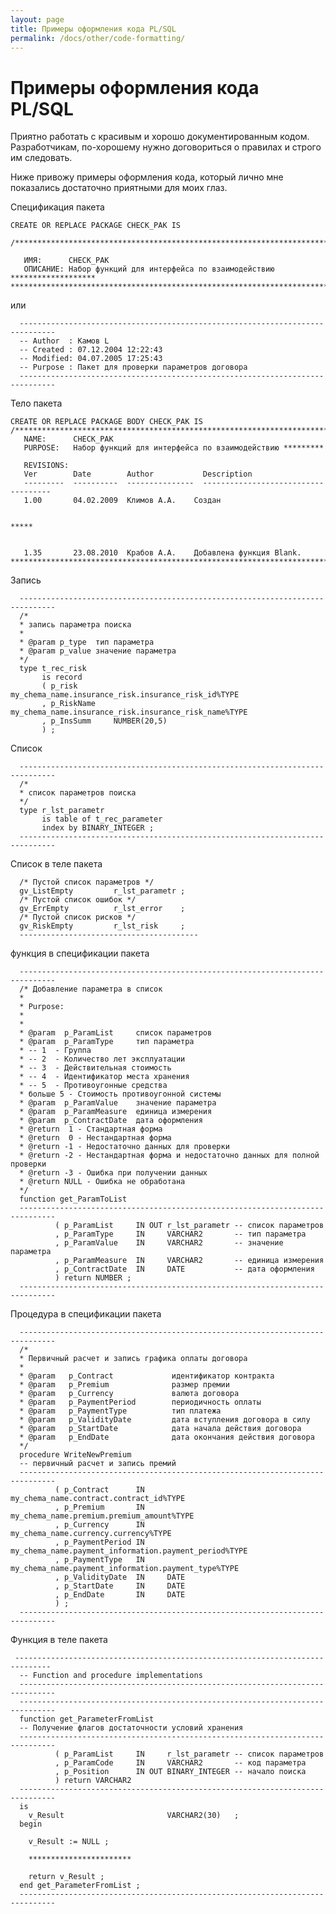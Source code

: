 ```yaml
---
layout: page
title: Примеры оформления кода PL/SQL
permalink: /docs/other/code-formatting/
---
```


# Примеры оформления кода PL/SQL


Приятно работать с красивым и хорошо документированным кодом. Разработчикам, по-хорошему нужно договориться о правилах и
строго им следовать.


Ниже привожу примеры оформления кода, который лично мне показались достаточно приятными для моих глаз.



Спецификация пакета

    CREATE OR REPLACE PACKAGE CHECK_PAK IS

    /******************************************************************************

       ИМЯ:      CHECK_PAK
       ОПИСАНИЕ: Набор функций для интерфейса по взаимодействию *******************
    ******************************************************************************/


или

      ------------------------------------------------------------------------------
      -- Author  : Камов L
      -- Created : 07.12.2004 12:22:43
      -- Modified: 04.07.2005 17:25:43
      -- Purpose : Пакет для проверки параметров договора
      ------------------------------------------------------------------------------



Тело пакета


    CREATE OR REPLACE PACKAGE BODY CHECK_PAK IS
    /******************************************************************************
       NAME:      CHECK_PAK
       PURPOSE:   Набор функций для интерфейса по взаимодействию *********

       REVISIONS:
       Ver        Date        Author           Description
       ---------  ----------  ---------------  ------------------------------------
       1.00       04.02.2009  Климов А.А.    Создан


    *****


       1.35       23.08.2010  Крабов А.А.    Добавлена функция Blank.
    *******************************************************************************/


Запись

      ------------------------------------------------------------------------------
      /*
      * запись параметра поиска
      *
      * @param p_type  тип параметра
      * @param p_value значение параметра
      */
      type t_rec_risk
           is record
           ( p_risk        my_chema_name.insurance_risk.insurance_risk_id%TYPE
           , p_RiskName    my_chema_name.insurance_risk.insurance_risk_name%TYPE
           , p_InsSumm     NUMBER(20,5)
           ) ;



Список


      ------------------------------------------------------------------------------
      /*
      * список параметров поиска
      */
      type r_lst_parametr
           is table of t_rec_parameter
           index by BINARY_INTEGER ;
      ------------------------------------------------------------------------------


Список в теле пакета


      /* Пустой список параметров */
      gv_ListEmpty         r_lst_parametr ;
      /* Пустой список ошибок */
      gv_ErrEmpty          r_lst_error    ;
      /* Пустой список рисков */
      gv_RiskEmpty         r_lst_risk     ;
      ----------------------------------------



функция в спецификации пакета


      ------------------------------------------------------------------------------
      /* Добавление параметра в список
      *
      * Purpose:
      *
      *
      * @param  p_ParamList     список параметров
      * @param  p_ParamType     тип параметра
      * -- 1  - Группа
      * -- 2  - Количество лет эксплуатации
      * -- 3  - Действительная стоимость
      * -- 4  - Идентификатор места хранения
      * -- 5  - Противоугонные средства
      * больше 5 - Стоимость противоугонной системы
      * @param  p_ParamValue    значение параметра
      * @param  p_ParamMeasure  единица измерения
      * @param  p_ContractDate  дата оформления
      * @return  1 - Стандартная форма
      * @return  0 - Нестандартная форма
      * @return -1 - Недостаточно данных для проверки
      * @return -2 - Нестандартная форма и недостаточно данных для полной проверки
      * @return -3 - Ошибка при получении данных
      * @return NULL - Ошибка не обработана
      */
      function get_ParamToList
      ------------------------------------------------------------------------------
              ( p_ParamList     IN OUT r_lst_parametr -- список параметров
              , p_ParamType     IN     VARCHAR2       -- тип параметра
              , p_ParamValue    IN     VARCHAR2       -- значение параметра
              , p_ParamMeasure  IN     VARCHAR2       -- единица измерения
              , p_ContractDate  IN     DATE           -- дата оформления
              ) return NUMBER ;
      ------------------------------------------------------------------------------



Процедура в спецификации пакета


      ------------------------------------------------------------------------------
      /*
      * Первичный расчет и запись графика оплаты договора
      *
      * @param   p_Contract             идентификатор контракта
      * @param   p_Premium              размер премии
      * @param   p_Currency             валюта договора
      * @param   p_PaymentPeriod        периодичность оплаты
      * @param   p_PaymentType          тип платежа
      * @param   p_ValidityDate         дата вступления договора в силу
      * @param   p_StartDate            дата начала действия договора
      * @param   p_EndDate              дата окончания действия договора
      */
      procedure WriteNewPremium
      -- первичный расчет и запись премий
      ------------------------------------------------------------------------------
              ( p_Contract      IN     my_chema_name.contract.contract_id%TYPE
              , p_Premium       IN     my_chema_name.premium.premium_amount%TYPE
              , p_Currency      IN     my_chema_name.currency.currency%TYPE
              , p_PaymentPeriod IN     my_chema_name.payment_information.payment_period%TYPE
              , p_PaymentType   IN     my_chema_name.payment_information.payment_type%TYPE
              , p_ValidityDate  IN     DATE
              , p_StartDate     IN     DATE
              , p_EndDate       IN     DATE
              ) ;
      ------------------------------------------------------------------------------


Функция в теле пакета



     ------------------------------------------------------------------------------
      -- Function and procedure implementations
      ------------------------------------------------------------------------------
      ------------------------------------------------------------------------------
      function get_ParameterFromList
      -- Получение флагов достаточности условий хранения
      ------------------------------------------------------------------------------
              ( p_ParamList     IN     r_lst_parametr -- список параметров
              , p_ParamCode     IN     VARCHAR2       -- код параметра
              , p_Position      IN OUT BINARY_INTEGER -- начало поиска
              ) return VARCHAR2
      ------------------------------------------------------------------------------
      is
        v_Result                       VARCHAR2(30)   ;
      begin

        v_Result := NULL ;

    	***********************

        return v_Result ;
      end get_ParameterFromList ;
      ------------------------------------------------------------------------------
